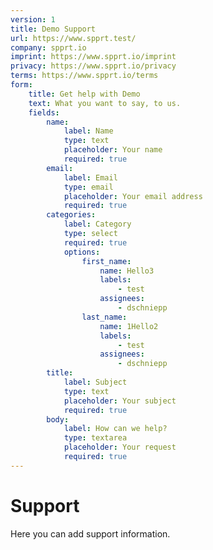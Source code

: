 ```yaml
---
version: 1
title: Demo Support
url: https://www.spprt.test/
company: spprt.io
imprint: https://www.spprt.io/imprint
privacy: https://www.spprt.io/privacy
terms: https://www.spprt.io/terms
form:
    title: Get help with Demo
    text: What you want to say, to us.
    fields:
        name:
            label: Name
            type: text
            placeholder: Your name
            required: true
        email:
            label: Email
            type: email
            placeholder: Your email address
            required: true
        categories:
            label: Category
            type: select
            required: true
            options:
                first_name:
                    name: Hello3
                    labels: 
                        - test
                    assignees:
                        - dschniepp 
                last_name:
                    name: 1Hello2
                    labels:
                        - test
                    assignees:
                        - dschniepp 
        title:
            label: Subject
            type: text
            placeholder: Your subject
            required: true
        body:
            label: How can we help?
            type: textarea
            placeholder: Your request
            required: true
---
```

# Support

Here you can add support information.
